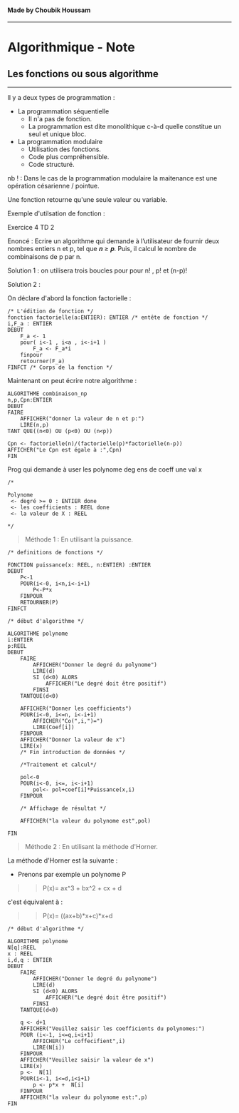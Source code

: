 #### Made by Choubik Houssam
---
# Algorithmique - Note
## Les fonctions ou sous algorithme
---

Il y a deux types de programmation : 
 - La programmation séquentielle
    - Il n'a pas de fonction.
    - La programmation est dite monolithique c-à-d quelle constitue un seul et unique bloc.
 - La programmation modulaire
    - Utilisation des fonctions.
    - Code plus compréhensible.
    - Code structuré.

nb ! : Dans le cas de la programmation modulaire la maitenance est une opération césarienne / pointue.

Une fonction retourne qu'une seule valeur ou variable.

Exemple d'utilsation de fonction : 

Exercice 4 TD 2 

Enoncé : Ecrire un algorithme qui demande à l’utilisateur de fournir deux nombres entiers n et p, tel que 𝒏 ≥ 𝒑. Puis, il calcul le
nombre de combinaisons de p par n.

Solution 1 : on utilisera trois boucles pour pour n! , p! et (n-p)!

Solution 2 :

On déclare d'abord la fonction factorielle : 

```
/* L'édition de fonction */
fonction factorielle(a:ENTIER): ENTIER /* entête de fonction */
i,F_a : ENTIER
DEBUT
    F_a <- 1
    pour( i<-1 , i<a , i<-i+1 )
        F_a <- F_a*i
    finpour
    retourner(F_a)
FINFCT /* Corps de la fonction */
```

Maintenant on peut écrire notre algorithme : 

```
ALGORITHME combinaison_np
n,p,Cpn:ENTIER
DEBUT
FAIRE 
    AFFICHER("donner la valeur de n et p:")
    LIRE(n,p)
TANT QUE((n<0) OU (p<0) OU (n<p))

Cpn <- factorielle(n)/(factorielle(p)*factorielle(n-p))
AFFICHER("Le Cpn est égale à :",Cpn)
FIN

```

Prog qui demande à user les
polynome
deg
ens de coeff
une val x



```
/*

Polynome
 <- degré >= 0 : ENTIER done
 <- les coefficients : REEL done
 <- la valeur de X : REEL

*/
```
>Méthode 1 : En utilisant la puissance.

```
/* definitions de fonctions */

FONCTION puissance(x: REEL, n:ENTIER) :ENTIER
DEBUT
    P<-1
    POUR(i<-0, i<n,i<-i+1)
        P<-P*x
    FINPOUR
    RETOURNER(P)
FINFCT

/* début d'algorithme */

ALGORITHME polynome
i:ENTIER
p:REEL
DEBUT
    FAIRE
        AFFICHER("Donner le degré du polynome")
        LIRE(d)
        SI (d<0) ALORS
            AFFICHER("Le degré doit être positif")
        FINSI
    TANTQUE(d<0)

    AFFICHER("Donner les coefficients")
    POUR(i<-0, i<=n, i<-i+1)
        AFFICHER("Co(",i,")=")
        LIRE(Coef[i])
    FINPOUR
    AFFICHER("Donner la valeur de x")
    LIRE(x)
    /* Fin introduction de données */

    /*Traitement et calcul*/

    pol<-0
    POUR(i<-0, i<=, i<-i+1)
        pol<- pol+coef[i]*Puissance(x,i) 
    FINPOUR

    /* Affichage de résultat */

    AFFICHER("la valeur du polynome est",pol)

FIN
```
>Méthode 2 : En utilisant la méthode d'Horner.

La méthode d'Horner est la suivante :
- Prenons par exemple un polynome P

>>P(x)= ax^3 + bx^2 + cx + d 

c'est équivalent à : 

>>P(x)= ((ax+b)*x+c)*x+d

```
/* début d'algorithme */

ALGORITHME polynome
N[q]:REEL
x : REEL
i,d,q : ENTIER
DEBUT
    FAIRE
        AFFICHER("Donner le degré du polynome")
        LIRE(d)
        SI (d<0) ALORS
            AFFICHER("Le degré doit être positif")
        FINSI
    TANTQUE(d<0)

    q <- d+1
    AFFICHER("Veuillez saisir les coefficients du polynomes:")
    POUR (i<-1, i<=q,i<i+1)
        AFFICHER("Le coffecifient",i)
        LIRE(N[i])
    FINPOUR
    AFFICHER("Veuillez saisir la valeur de x")
    LIRE(x)
    p <-  N[1]
    POUR(i<-1, i<=d,i<i+1)
        p <- p*x +  N[i]
    FINPOUR
    AFFICHER("la valeur du polynome est:",p)
FIN

```





























